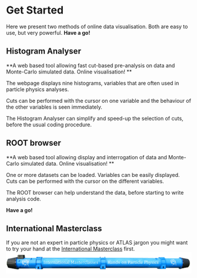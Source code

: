 
# Get Started

Here we present two methods of online data visualisation.  Both are easy to use, but very powerful.  **Have a go!**


## Histogram Analyser

**A web based tool allowing fast cut-based pre-analysis on data and Monte-Carlo simulated data.  Online visualisation!
**

The webpage displays nine histograms, variables that are often used in particle physics analyses.  

Cuts can be performed with the cursor on one variable and the behaviour of the other variables is seen immediately.  

The Histogram Analyser can simplify and speed-up the selection of cuts, before the usual coding procedure.


## ROOT browser

**A web based tool allowing display and interrogation of data and Monte-Carlo simulated data. Online visualisation!
**

One or more datasets can be loaded.  Variables can be easily displayed.
Cuts can be performed with the cursor on the different variables. 

The ROOT browser can help understand the data, before starting to write analysis code.

**Have a go!**


## International Masterclass

If you are not an expert in particle physics or ATLAS jargon you might want to try your hand at the [International Masterclass](http://atlas.physicsmasterclasses.org/en/index.htm) first.
![](pictures/IntMasterclasses.png)
